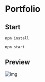 # Portfolio

## Start
   ```bash
   npm install
   ```
   ```bash
   npm start
   ```

## Preview

   <div>
      <img alt='img' src="https://github.com/jyh4897/portfolio/assets/144762560/4abac671-8967-42a1-b1ed-bbe888268464">
   </div>